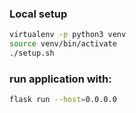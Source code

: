 ### Local setup
```bash
virtualenv -p python3 venv
source venv/bin/activate
./setup.sh
```
### run application with:
```bash
flask run --host=0.0.0.0
```